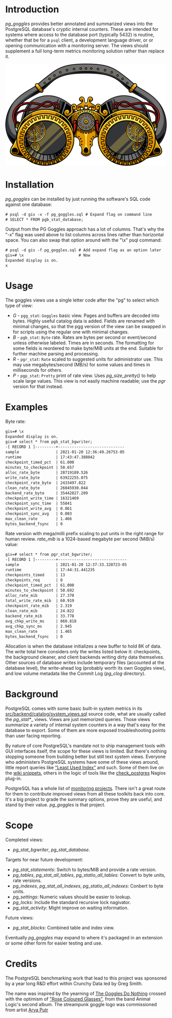 # Introduction

_pg\_goggles_ provides better annotated and summarized views into the PostgreSQL database's cryptic internal counters.  These are intended for systems where access to the database port (typically 5432) is routine, whether that be for a ``psql`` client, a development language driver, or or opening communication with a monitoring server.  The views should supplement a full long-term metrics monitoring solution rather than replace it.

![](logo.png)

# Installation

_pg\_goggles_ can be installed by just running the software's SQL code against one database:

    # psql -d gis -x -f pg_goggles.sql # Expand flag on command line
    # SELECT * FROM pgb_stat_database;

Output from the PG Goggles approach has a lot of columns.  That's why the "-x" flag was used above to list columns across lines rather than horizontal space.  You can also swap that option around with the "\x" psql command:

    # psql -d gis -f pg_goggles.sql # Add expand flag as an option later
    gis=# \x                        # Now
    Expanded display is on.
    x
# Usage

The goggles views use a single letter code after the "pg" to select which type of view:

* *G* - `pgg_stat`:  `Goggles` basic view.  Pages and buffers are decoded into bytes.  Highly useful catalog data is added.  Fields are renamed with minimal changes, so that the pgg version of the view can be swapped in for scripts using the regular one with minimal changes.
* *B* - `pgb_stat`:  `Byte` rate.  Rates are bytes per second or event/second unless otherwise labeled.  Times are in seconds.  The formatting for some fields is reordered to make byte/MiB units at the end.  Suitable for further machine parsing and processing.
* *R* - `pgr_stat`:  `Rate` scaled to suggested units for administrator use.  This may use megabytes/second (MB/s) for some values and times in milliseconds for others.
* *P* - `pgp_stat`:  `Pretty` print of rate view.  Uses _pg\_size\_pretty()_ to help scale large values.  This view is not easily machine readable; use the _pgr_ version for that instead.

# Examples

Byte rate:

    gis=# \x
    Expanded display is on.
    gis=# select * from pgb_stat_bgwriter;
    -[ RECORD 1 ]---------+-----------------------------
    sample                | 2021-01-20 12:36:49.26753-05
    runtime               | 17:43:47.388042
    checkpoint_timed_pct  | 61.000
    minutes_to_checkpoint | 50.657
    alloc_rate_byte       | 28719189.526
    write_rate_byte       | 63922255.075
    checkpoint_rate_byte  | 2433497.822
    clean_rate_byte       | 26045930.044
    backend_rate_byte     | 35442827.209
    checkpoint_write_time | 16321469
    checkpoint_sync_time  | 55841
    checkpoint_write_avg  | 0.861
    checkpoint_sync_avg   | 0.003
    max_clean_rate        | 1.466
    bytes_backend_fsync   | 0

Rate version with mega/milli prefix scaling to put units in the right range for human review.  _rate\_mib_ is a 1024-based megabyte per second (MiB/s) value:

    gis=# select * from pgr_stat_bgwriter;
    -[ RECORD 1 ]---------+------------------------------
    sample                | 2021-01-20 12:37:33.320723-05
    runtime               | 17:44:31.441235
    checkpoints_timed     | 13
    checkpoints_req       | 8
    checkpoint_timed_pct  | 61.000
    minutes_to_checkpoint | 50.692
    alloc_rate_mib        | 27.370
    total_write_rate_mib  | 60.919
    checkpoint_rate_mib   | 2.319
    clean_rate_mib        | 24.822
    backend_rate_mib      | 33.778
    avg_chkp_write_ms     | 860.818
    avg_chkp_sync_ms      | 2.945
    max_clean_rate        | 1.465
    bytes_backend_fsync   | 0

Allocation is when the database initializes a new buffer to hold 8K of data.   The write total here considers only the writes listed below it:  checkpoints, the background cleaner, and client backends writing dirty data themselves.  Other sources of database writes include temporary files (accounted at the database level), the write-ahead log (probably worth its own Goggles view), and low volume metadata like the Commit Log (_pg\_clog_ directory).

# Background

PostgreSQL comes with some basic built-in system metrics in its [src/backend/catalog/system_views.sql](https://github.com/postgres/postgres/blob/master/src/backend/catalog/system_views.sql) source code, what are usually called the _pg_stat*__ views.  Views are just memorized queries.  Those views summarize a variety of internal system counters in a way that's easy for the database to export.  Some of them are more exposed troubleshooting points than user facing reporting.  

By nature of core PostgreSQL's mandate not to ship management tools with GUI interfaces itself, the scope for these views is limited.  But there's nothing stopping someone from building better but still text system views.  Everyone who administers PostgreSQL systems have some of these views around, little report queries like ["Least Used Index"](https://wiki.postgresql.org/wiki/Index_Maintenance) and such.  Some of them live on the [wiki snippets](https://wiki.postgresql.org/wiki/Category:Snippets), others in the logic of tools like the [check_postgres](https://bucardo.org/check_postgres/) Nagios plug-in.

PostgreSQL has a whole list of [monitoring projects](https://wiki.postgresql.org/wiki/Monitoring).  There isn't a great route for them to contribute improved views from all these toolkits back into core.  It's a big project to grade the summary options, prove they are useful, and stand by their value.  _pg\_goggles_ is that project.

# Scope

Completed views:

* _pg\_stat\_bgwriter_, _pg\_stat\_database_.

Targets for near future development:

* _pg\_stat\_statements_:   Switch to bytes/MiB and provide a rate version.
* _pg\_tables_, _pg\_stat\_all\_tables_, _pg\_statio\_all\_tables_:  Convert to byte units, rate versions.
* _pg\_indexes_, _pg\_stat\_all\_indexes_, _pg\_statio\_all\_indexes_:  Conbert to byte units.
* _pg\_settings_:  Numeric values should be easier to lookup.
* _pg\_locks_:  Include the standard recursive lock nagivator.
* _pg\_stat\_activity_:  Might improve on waiting information.

Future views:

* _pg\_stat\_blocks_:  Combined table and index view.

Eventually _pg\_goggles_ may expand to where it's packaged in an extension or some other form for easier testing and use.

# Credits

The PostgreSQL benchmarking work that lead to this project was sponsored by a year long R&D effort within Crunchy Data led by Greg Smith.

The name was inspired by the yearning of [The Goggles Do Nothing](https://knowyourmeme.com/memes/the-goggles-do-nothing) crossed with the optimism of ["Rose Coloured Glasses"](https://www.youtube.com/watch?v=Gp8knr8Ho-4), from the band Animal Logic's second album.  The streampunk goggle logo was commissioned from artist [Arya Putr](https://www.fiverr.com/aryaardana)
